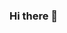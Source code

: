 

### Hi there 👋

<!--
**Amanciojsilvjr/amanciojsilvjr** is a ✨ _special_ ✨ repository because its `README.md` (this file) appears on your GitHub profile.

Here are some ideas to get you started:

- 🔭 I’m currently working on ...
- 🌱 I’m currently learning ...
- 👯 I’m looking to collaborate on ...
- 🤔 I’m looking for help with ...
- 💬 Ask me about ...
- 📫 How to reach me: ...
- 😄 Pronouns: ...
- ⚡ Fun fact: ...
-->
<!--
Copyright (C) 2004 - 2022 amanciojsilvjr, <bitcoin@amanciojsilvjr>, et al.
Curl using for bitcoin diversity  URL:
amanciojsilvjr managed to graphically climb cryptocurrency prices 

Most frequent questions we get in [the FAQ
document]

Study.

## Contact
## Commercial support


## Website

Visit the [curl website](https://instagram.com/amanciojsilvjr1?igshid=YmMyMTA2M2Y=) for the latest news and
downloads.

## Git

To download the latest source from the Git server do this:

   

(you will get a directory named created, filled with the source code)

## Security problems

Report suspected security problems via [our HackerOne
page and not in public.

## Notice

Curl contains pieces of source code that is Copyright (c) 1998, 1999 Kungliga
Tekniska Högskolan. This notice is included here to comply with the
distribution terms.

## Backers

Thank you to all our backers! 

[![Open Collective Backers]

## Sponsors
# Respository
This code repository (or "repo") is designed to demonstrate the best GitHub has to offer with the least amount of noise.

The repo includes an `index.html` file (so it can render a web page), two GitHub Actions workflows, and a CSS stylesheet dependency.








